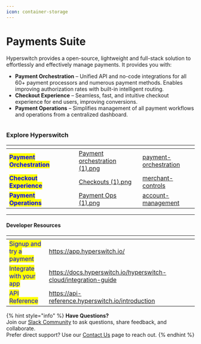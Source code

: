 ```yaml
---
icon: container-storage
---
```


# Payments Suite

Hyperswitch provides a open-source, lightweight and full-stack solution to effortlessly and effectively manage payments. It provides you with:

* **Payment Orchestration** – Unified API and no-code integrations for all 60+ payment processors and numerous payment methods. Enables improving authorization rates with built-in intelligent routing.
* **Checkout Experience** – Seamless, fast, and intuitive checkout experience for end users, improving conversions.
* **Payment Operations** – Simplifies management of all payment workflows and operations from a centralized dashboard.

<figure><img src=".gitbook/assets/docs_hs (1) (1).png" alt=""><figcaption></figcaption></figure>

### Explore Hyperswitch&#x20;

<table data-view="cards"><thead><tr><th></th><th data-hidden></th><th data-hidden></th><th data-hidden data-card-cover data-type="files"></th><th data-hidden data-card-target data-type="content-ref"></th></tr></thead><tbody><tr><td><mark style="color:blue;"><strong>Payment Orchestration</strong></mark></td><td></td><td></td><td><a href=".gitbook/assets/Payment orchestration (1).png">Payment orchestration (1).png</a></td><td><a href="explore-hyperswitch/payment-orchestration/">payment-orchestration</a></td></tr><tr><td><mark style="color:blue;"><strong>Checkout Experience</strong></mark></td><td></td><td></td><td><a href=".gitbook/assets/Checkouts (1).png">Checkouts (1).png</a></td><td><a href="explore-hyperswitch/merchant-controls/">merchant-controls</a></td></tr><tr><td><mark style="color:blue;"><strong>Payment Operations</strong></mark></td><td></td><td></td><td><a href=".gitbook/assets/Payment Ops (1).png">Payment Ops (1).png</a></td><td><a href="explore-hyperswitch/account-management/">account-management</a></td></tr></tbody></table>

***

#### **Developer Resources**

<table data-column-title-hidden data-view="cards" data-full-width="false"><thead><tr><th></th><th data-hidden data-card-target data-type="content-ref"></th><th data-hidden></th><th data-hidden></th><th data-hidden data-type="content-ref"></th></tr></thead><tbody><tr><td><mark style="color:blue;">Signup and try a payment</mark> </td><td><a href="https://app.hyperswitch.io/">https://app.hyperswitch.io/</a></td><td></td><td></td><td></td></tr><tr><td><mark style="color:blue;">Integrate with your app</mark></td><td><a href="https://docs.hyperswitch.io/hyperswitch-cloud/integration-guide">https://docs.hyperswitch.io/hyperswitch-cloud/integration-guide</a></td><td></td><td></td><td></td></tr><tr><td><mark style="color:blue;">API Reference</mark></td><td><a href="https://api-reference.hyperswitch.io/introduction">https://api-reference.hyperswitch.io/introduction</a></td><td></td><td></td><td></td></tr></tbody></table>

{% hint style="info" %}
**Have Questions?**\
Join our [Slack Community](https://inviter.co/hyperswitch-slack) to ask questions, share feedback, and collaborate.\
Prefer direct support? Use our [Contact Us](https://hyperswitch.io/contact-us) page to reach out.
{% endhint %}

